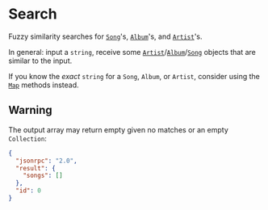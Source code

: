 # Search
Fuzzy similarity searches for [`Song`](/common-objects/song.md)'s, [`Album`](/common-objects/album.md)'s, and [`Artist`](/common-objects/artist.md)'s.

In general: input a `string`, receive some [`Artist`](/common-objects/artist.md)/[`Album`](/common-objects/album.md)/[`Song`](/common-objects/song.md) objects that are similar to the input.

If you know the _exact_ `string` for a `Song`, `Album`, or `Artist`, consider using the [`Map`](json-rpc/map/map.md) methods instead.

## Warning
The output array may return empty given no matches or an empty `Collection`:
```json
{
  "jsonrpc": "2.0",
  "result": {
    "songs": []
  },
  "id": 0
}
```
